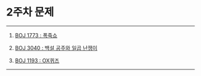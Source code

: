 # 2주차 문제

---

1. [BOJ 1773 : 폭죽쇼](https://www.acmicpc.net/problem/2444)

2. [BOJ 3040 : 백설 공주와 일곱 난쟁이](https://www.acmicpc.net/problem/3040)

3. [BOJ 1193 : OX퀴즈](https://www.acmicpc.net/problem/8958)

---
